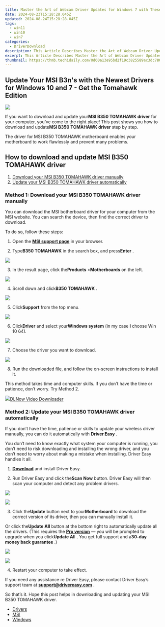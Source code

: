 ```yaml
---
title: Master the Art of Webcam Driver Updates for Windows 7 with These Steps
date: 2024-08-23T15:28:28.045Z
updated: 2024-08-24T15:28:28.045Z
tags:
  - win11
  - win10
  - win7
categories:
  - DriverDownload
description: This Article Describes Master the Art of Webcam Driver Updates for Windows 7 with These Steps
excerpt: This Article Describes Master the Art of Webcam Driver Updates for Windows 7 with These Steps
thumbnail: https://thmb.techidaily.com/0d60a13e95bd2f19c3825589ac3dc780b265ba27c26a5a1444fa33e9bf405f0f.jpg
---
```


## Update Your MSI B3n's with the Newest Drivers for Windows 10 and 7 - Get the Tomahawk Edition

![](https://images.drivereasy.com/wp-content/uploads/2019/09/image-170.png)

 If you want to download and update your**MSI B350 TOMAHAWK driver** for your computer, you’ve come to the right place! This post shows you how to download and update**MSI B350 TOMAHAWK driver** step by step.

 The driver for MSI B350 TOMAHAWK motherboard enables your motherboard to work flawlessly and prevent many problems.

## How to download and update MSI B350 TOMAHAWK driver

1. [Download your MSI B350 TOMAHAWK driver manually](https://tools.techidaily.com/drivereasy/download/)
2. [Update your MSI B350 TOMAHAWK driver automatically](https://tools.techidaily.com/drivereasy/download/)

### Method 1: Download your MSI B350 TOMAHAWK driver manually

 You can download the MSI botherboard driver for your computer from the MSI website. You can search the device, then find the correct driver to download.

To do so, follow these steps:

 1) Open the **[MSI support page](https://www.msi.com/support)**  in your browser.

 2) Type**B350 TOMAHAWK** in the search box, and press**Enter** .

![](https://images.drivereasy.com/wp-content/uploads/2019/09/image-173.png)

 3) In the result page, click the**Products** \>**Motherboards** on the left.

![](https://images.drivereasy.com/wp-content/uploads/2019/09/image-174.png)

 4) Scroll down and click**B350 TOMAHAWK** .

![](https://images.drivereasy.com/wp-content/uploads/2019/09/image-175.png)

 5) Click**Support** from the top menu.

![](https://images.drivereasy.com/wp-content/uploads/2019/09/image-176.png)

 6) Click**Driver** and select your**Windows system** (in my case I choose Win 10 64).

![](https://images.drivereasy.com/wp-content/uploads/2019/09/image-177.png)

7) Choose the driver you want to download.

![](https://images.drivereasy.com/wp-content/uploads/2019/09/image-178.png)

 8) Run the downloaded file, and follow the on-screen instructions to install it.

 This method takes time and computer skills. If you don’t have the time or patience, don’t worry. Try Method 2.

<!-- affiliate ads begin -->
<a href="https://secure.2checkout.com/order/checkout.php?PRODS=4712430&QTY=1&AFFILIATE=108875&CART=1"><img src="https://secure.avangate.com/images/merchant/c404a5adbf90e09631678b13b05d9d7a/products/dlnow_256.png" border="0">DLNow Video Downloader</a>
<!-- affiliate ads end -->
### Method 2: Update your MSI B350 TOMAHAWK driver automatically

 If you don’t have the time, patience or skills to update your wireless driver manually, you can do it automatically with **[Driver Easy](https://tools.techidaily.com/drivereasy/download/)**  .

 You don’t need to know exactly what system your computer is running, you don’t need to risk downloading and installing the wrong driver, and you don’t need to worry about making a mistake when installing. Driver Easy handles it all.

 1) **[Download](https://tools.techidaily.com/drivereasy/download/)**  and install Driver Easy.

 2) Run Driver Easy and click the**Scan Now** button. Driver Easy will then scan your computer and detect any problem drivers.

![](https://images.drivereasy.com/wp-content/uploads/2019/09/image-179.png)

<!-- affiliate ads begin -->
<a href="https://secure.2checkout.com/order/checkout.php?PRODS=3546200&QTY=1&AFFILIATE=108875&CART=1"><img src="http://www.binteko.com/sites/default/files/banner01_468x60a.gif" border="0"></a>
<!-- affiliate ads end -->
 3) Click the**Update** button next to your**Motherboard** to download the correct version of its driver, then you can manually install it.

 Or click the**Update All** button at the bottom right to automatically update all the drivers. (This requires the **[Pro version](https://tools.techidaily.com/drivereasy/download/)**  — you will be prompted to upgrade when you click**Update All** . You get full support and a**30-day money back guarantee** .)

![](https://images.drivereasy.com/wp-content/uploads/2019/09/image-181.png)

<!-- affiliate ads begin -->
<a href="https://store.movavi.com/affiliate.php?ACCOUNT=MOVAVI&AFFILIATE=108875&PATH=https%3A%2F%2Fwww.movavi.com%3FAFFILIATE%3D108875%26RESOURCE%3DMovavi%2BVideo%2BEditor%2Bbox"><img src="https://mcusercontent.com/0885a03ded3d480dca9287f12/images/6d3207fd-9f15-4c21-f0ad-59c68e6a7e2a.png" border="0"></a>
<!-- affiliate ads end -->
4) Restart your computer to take effect.

 If you need any assistance re Driver Easy, please contact Driver Easy’s support team at **[support@drivereasy.com](https://tools.techidaily.com/drivereasy/download/)**  .

 So that’s it. Hope this post helps in downloading and updating your MSI B350 TOMAHAWK driver.

* [Drivers](https://tools.techidaily.com/drivereasy/download/)
* [MSI](https://tools.techidaily.com/drivereasy/download/)
* [Windows](https://tools.techidaily.com/drivereasy/download/)

<ins class="adsbygoogle"
     style="display:block"
     data-ad-format="autorelaxed"
     data-ad-client="ca-pub-7571918770474297"
     data-ad-slot="1223367746"></ins>



<ins class="adsbygoogle"
     style="display:block"
     data-ad-client="ca-pub-7571918770474297"
     data-ad-slot="8358498916"
     data-ad-format="auto"
     data-full-width-responsive="true"></ins>


